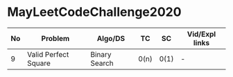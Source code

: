 # MayLeetCodeChallenge2020
No  | Problem | Algo/DS | TC  | SC|Vid/Expl links|
---|---|---|---|---|---|
9|Valid Perfect Square|Binary Search|0(n)|0(1)|-|
